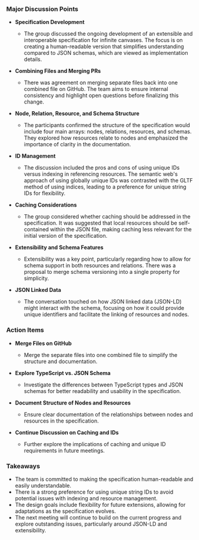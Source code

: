 ### Major Discussion Points

- **Specification Development**
  - The group discussed the ongoing development of an extensible and interoperable specification for infinite canvases. The focus is on creating a human-readable version that simplifies understanding compared to JSON schemas, which are viewed as implementation details.

- **Combining Files and Merging PRs**
  - There was agreement on merging separate files back into one combined file on GitHub. The team aims to ensure internal consistency and highlight open questions before finalizing this change.

- **Node, Relation, Resource, and Schema Structure**
  - The participants confirmed the structure of the specification would include four main arrays: nodes, relations, resources, and schemas. They explored how resources relate to nodes and emphasized the importance of clarity in the documentation.

- **ID Management**
  - The discussion included the pros and cons of using unique IDs versus indexing in referencing resources. The semantic web's approach of using globally unique IDs was contrasted with the GLTF method of using indices, leading to a preference for unique string IDs for flexibility.

- **Caching Considerations**
  - The group considered whether caching should be addressed in the specification. It was suggested that local resources should be self-contained within the JSON file, making caching less relevant for the initial version of the specification.

- **Extensibility and Schema Features**
  - Extensibility was a key point, particularly regarding how to allow for schema support in both resources and relations. There was a proposal to merge schema versioning into a single property for simplicity.

- **JSON Linked Data**
  - The conversation touched on how JSON linked data (JSON-LD) might interact with the schema, focusing on how it could provide unique identifiers and facilitate the linking of resources and nodes.

### Action Items

- **Merge Files on GitHub**
  - Merge the separate files into one combined file to simplify the structure and documentation.

- **Explore TypeScript vs. JSON Schema**
  - Investigate the differences between TypeScript types and JSON schemas for better readability and usability in the specification.

- **Document Structure of Nodes and Resources**
  - Ensure clear documentation of the relationships between nodes and resources in the specification.

- **Continue Discussion on Caching and IDs**
  - Further explore the implications of caching and unique ID requirements in future meetings.

### Takeaways

- The team is committed to making the specification human-readable and easily understandable.
- There is a strong preference for using unique string IDs to avoid potential issues with indexing and resource management.
- The design goals include flexibility for future extensions, allowing for adaptations as the specification evolves.
- The next meeting will continue to build on the current progress and explore outstanding issues, particularly around JSON-LD and extensibility.